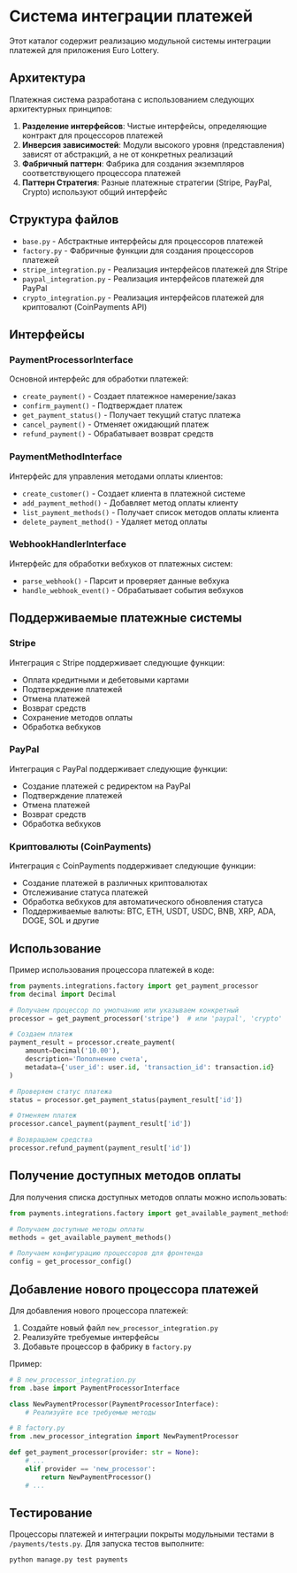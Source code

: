 # Система интеграции платежей

Этот каталог содержит реализацию модульной системы интеграции платежей для приложения Euro Lottery.

## Архитектура

Платежная система разработана с использованием следующих архитектурных принципов:

1. **Разделение интерфейсов**: Чистые интерфейсы, определяющие контракт для процессоров платежей
2. **Инверсия зависимостей**: Модули высокого уровня (представления) зависят от абстракций, а не от конкретных реализаций
3. **Фабричный паттерн**: Фабрика для создания экземпляров соответствующего процессора платежей
4. **Паттерн Стратегия**: Разные платежные стратегии (Stripe, PayPal, Crypto) используют общий интерфейс

## Структура файлов

- `base.py` - Абстрактные интерфейсы для процессоров платежей
- `factory.py` - Фабричные функции для создания процессоров платежей
- `stripe_integration.py` - Реализация интерфейсов платежей для Stripe
- `paypal_integration.py` - Реализация интерфейсов платежей для PayPal
- `crypto_integration.py` - Реализация интерфейсов платежей для криптовалют (CoinPayments API)

## Интерфейсы

### PaymentProcessorInterface

Основной интерфейс для обработки платежей:

- `create_payment()` - Создает платежное намерение/заказ
- `confirm_payment()` - Подтверждает платеж
- `get_payment_status()` - Получает текущий статус платежа
- `cancel_payment()` - Отменяет ожидающий платеж
- `refund_payment()` - Обрабатывает возврат средств

### PaymentMethodInterface

Интерфейс для управления методами оплаты клиентов:

- `create_customer()` - Создает клиента в платежной системе
- `add_payment_method()` - Добавляет метод оплаты клиенту
- `list_payment_methods()` - Получает список методов оплаты клиента
- `delete_payment_method()` - Удаляет метод оплаты

### WebhookHandlerInterface

Интерфейс для обработки вебхуков от платежных систем:

- `parse_webhook()` - Парсит и проверяет данные вебхука
- `handle_webhook_event()` - Обрабатывает события вебхуков

## Поддерживаемые платежные системы

### Stripe

Интеграция с Stripe поддерживает следующие функции:
- Оплата кредитными и дебетовыми картами
- Подтверждение платежей
- Отмена платежей
- Возврат средств
- Сохранение методов оплаты
- Обработка вебхуков

### PayPal

Интеграция с PayPal поддерживает следующие функции:
- Создание платежей с редиректом на PayPal
- Подтверждение платежей
- Отмена платежей
- Возврат средств
- Обработка вебхуков

### Криптовалюты (CoinPayments)

Интеграция с CoinPayments поддерживает следующие функции:
- Создание платежей в различных криптовалютах
- Отслеживание статуса платежей
- Обработка вебхуков для автоматического обновления статуса
- Поддерживаемые валюты: BTC, ETH, USDT, USDC, BNB, XRP, ADA, DOGE, SOL и другие

## Использование

Пример использования процессора платежей в коде:

```python
from payments.integrations.factory import get_payment_processor
from decimal import Decimal

# Получаем процессор по умолчанию или указываем конкретный
processor = get_payment_processor('stripe')  # или 'paypal', 'crypto'

# Создаем платеж
payment_result = processor.create_payment(
    amount=Decimal('10.00'),
    description='Пополнение счета',
    metadata={'user_id': user.id, 'transaction_id': transaction.id}
)

# Проверяем статус платежа
status = processor.get_payment_status(payment_result['id'])

# Отменяем платеж
processor.cancel_payment(payment_result['id'])

# Возвращаем средства
processor.refund_payment(payment_result['id'])
```

## Получение доступных методов оплаты

Для получения списка доступных методов оплаты можно использовать:

```python
from payments.integrations.factory import get_available_payment_methods, get_processor_config

# Получаем доступные методы оплаты
methods = get_available_payment_methods()

# Получаем конфигурацию процессоров для фронтенда
config = get_processor_config()
```

## Добавление нового процессора платежей

Для добавления нового процессора платежей:

1. Создайте новый файл `new_processor_integration.py`
2. Реализуйте требуемые интерфейсы
3. Добавьте процессор в фабрику в `factory.py`

Пример:

```python
# В new_processor_integration.py
from .base import PaymentProcessorInterface

class NewPaymentProcessor(PaymentProcessorInterface):
    # Реализуйте все требуемые методы

# В factory.py
from .new_processor_integration import NewPaymentProcessor

def get_payment_processor(provider: str = None):
    # ...
    elif provider == 'new_processor':
        return NewPaymentProcessor()
    # ...
```

## Тестирование

Процессоры платежей и интеграции покрыты модульными тестами в `/payments/tests.py`.
Для запуска тестов выполните:

```
python manage.py test payments
```